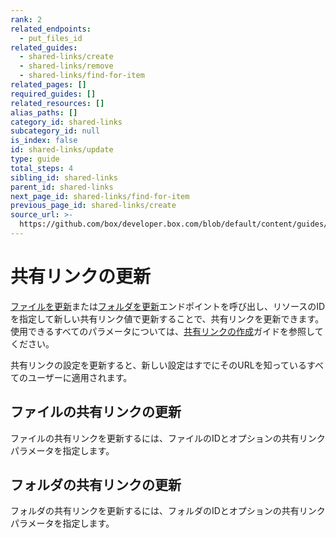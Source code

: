 ```yaml
---
rank: 2
related_endpoints:
  - put_files_id
related_guides:
  - shared-links/create
  - shared-links/remove
  - shared-links/find-for-item
related_pages: []
required_guides: []
related_resources: []
alias_paths: []
category_id: shared-links
subcategory_id: null
is_index: false
id: shared-links/update
type: guide
total_steps: 4
sibling_id: shared-links
parent_id: shared-links
next_page_id: shared-links/find-for-item
previous_page_id: shared-links/create
source_url: >-
  https://github.com/box/developer.box.com/blob/default/content/guides/shared-links/update.md
---
```

# 共有リンクの更新

[ファイルを更新](endpoint://put_files_id)または[フォルダを更新](endpoint://put_folders_id)エンドポイントを呼び出し、リソースのIDを指定して新しい共有リンク値で更新することで、共有リンクを更新できます。使用できるすべてのパラメータについては、[共有リンクの作成](guide://shared-links/create)ガイドを参照してください。

<Message type="notice">

共有リンクの設定を更新すると、新しい設定はすでにそのURLを知っているすべてのユーザーに適用されます。

</Message>

## ファイルの共有リンクの更新

ファイルの共有リンクを更新するには、ファイルのIDとオプションの共有リンクパラメータを指定します。

<Samples id="put_files_id_shared_link_create">

</Samples>

## フォルダの共有リンクの更新

フォルダの共有リンクを更新するには、フォルダのIDとオプションの共有リンクパラメータを指定します。

<Samples id="put_folders_id_shared_link_create">

</Samples>
